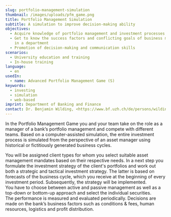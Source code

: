 ```yaml
---
slug: portfolio-management-simulation
thumbnail: /images/uploads/pfm_game.png
title: Portfolio Management Simulation
subtitle: A simulation to improve decision-making ability
objectives:
  - Acquire knowledge of portfolio management and investment processes​
  - Get to know the success factors and conflicting goals of business management
    in a department​
  - Promotion of decision-making and communication skills
scenarios:
  - University education and training
  - In-house training
language:
  - en
usedIn:
  - name: Advanced Portfolio Management Game (S)
keywords:
  - investing
  - simulation
  - web-based
imprint: Department of Banking and Finance
contact: Dr. Benjamin Wilding, <https://www.bf.uzh.ch/de/persons/wilding-benjamin>
---
```


In the Portfolio Management Game you and your team take on the role as a manager of a bank’s portfolio management and compete with different teams. Based on a computer-assisted simulation, the entire investment process is simulated from the perspective of an asset manager using historical or fictitiously generated business cycles.

You will be assigned client types for whom you select suitable asset management mandates based on their respective needs. In a next step you formulate the investment strategy of the client's portfolios and work out both a strategic and tactical investment strategy. The latter is based on forecasts of the business cycle, which you receive at the beginning of every investment period. Subsequently, the strategy will be implemented. You have to choose between active and passive management as well as a top-down or bottom-up approach and select the individual securities. The performance is measured and evaluated periodically. Decisions are made on the bank’s business factors such as conditions & fees, human resources, logistics and profit distribution.
